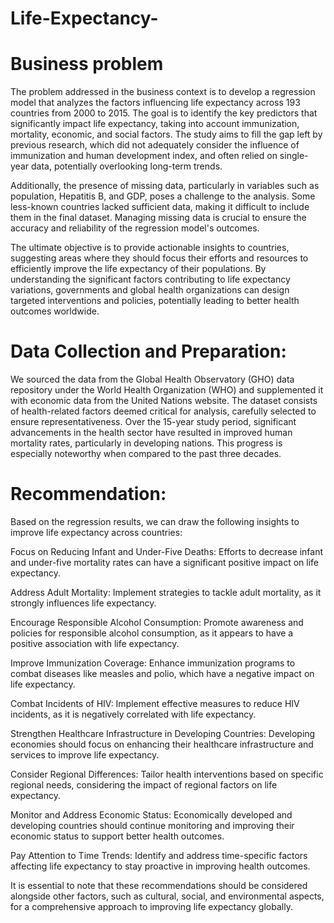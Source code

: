 # Life-Expectancy-
# Business problem
The problem addressed in the business context is to develop a regression model that analyzes the factors influencing life expectancy across 193 countries from 2000 to 2015. The goal is to identify the key predictors that significantly impact life expectancy, taking into account immunization, mortality, economic, and social factors. The study aims to fill the gap left by previous research, which did not adequately consider the influence of immunization and human development index, and often relied on single-year data, potentially overlooking long-term trends.

Additionally, the presence of missing data, particularly in variables such as population, Hepatitis B, and GDP, poses a challenge to the analysis. Some less-known countries lacked sufficient data, making it difficult to include them in the final dataset. Managing missing data is crucial to ensure the accuracy and reliability of the regression model's outcomes.

The ultimate objective is to provide actionable insights to countries, suggesting areas where they should focus their efforts and resources to efficiently improve the life expectancy of their populations. By understanding the significant factors contributing to life expectancy variations, governments and global health organizations can design targeted interventions and policies, potentially leading to better health outcomes worldwide.
# Data Collection and Preparation:
We sourced the data from the Global Health Observatory (GHO) data repository under the World Health Organization (WHO) and supplemented it with economic data from the United Nations website. The dataset consists of health-related factors deemed critical for analysis, carefully selected to ensure representativeness. Over the 15-year study period, significant advancements in the health sector have resulted in improved human mortality rates, particularly in developing nations. This progress is especially noteworthy when compared to the past three decades.
# Recommendation:
Based on the regression results, we can draw the following insights to improve life expectancy across countries:

Focus on Reducing Infant and Under-Five Deaths: Efforts to decrease infant and under-five mortality rates can have a significant positive impact on life expectancy.

Address Adult Mortality: Implement strategies to tackle adult mortality, as it strongly influences life expectancy.

Encourage Responsible Alcohol Consumption: Promote awareness and policies for responsible alcohol consumption, as it appears to have a positive association with life expectancy.

Improve Immunization Coverage: Enhance immunization programs to combat diseases like measles and polio, which have a negative impact on life expectancy.

Combat Incidents of HIV: Implement effective measures to reduce HIV incidents, as it is negatively correlated with life expectancy.

Strengthen Healthcare Infrastructure in Developing Countries: Developing economies should focus on enhancing their healthcare infrastructure and services to improve life expectancy.

Consider Regional Differences: Tailor health interventions based on specific regional needs, considering the impact of regional factors on life expectancy.

Monitor and Address Economic Status: Economically developed and developing countries should continue monitoring and improving their economic status to support better health outcomes.

Pay Attention to Time Trends: Identify and address time-specific factors affecting life expectancy to stay proactive in improving health outcomes.

It is essential to note that these recommendations should be considered alongside other factors, such as cultural, social, and environmental aspects, for a comprehensive approach to improving life expectancy globally.
